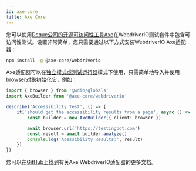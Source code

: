 ```yaml
---
id: axe-core
title: Axe Core
---
```


您可以使用[Deque公司的开源可访问性工具Axe](https://www.deque.com/axe/)在WebdriverIO测试套件中包含可访问性测试。设置非常简单，您只需要通过以下方式安装WebdriverIO Axe适配器：

```bash npm2yarn
npm install -g @axe-core/webdriverio
```

Axe适配器可以在[独立模式或测试运行器](/docs/setuptypes)模式下使用，只需简单地导入并使用[browser对象](/docs/api/browser)初始化它，例如：

```ts
import { browser } from '@wdio/globals'
import AxeBuilder from '@axe-core/webdriverio'

describe('Accessibility Test', () => {
    it('should get the accessibility results from a page', async () => {
        const builder = new AxeBuilder({ client: browser })

        await browser.url('https://testingbot.com')
        const result = await builder.analyze()
        console.log('Acessibility Results:', result)
    })
})
```

您可以在[GitHub](https://github.com/dequelabs/axe-core-npm/tree/develop/packages/webdriverio#usage)上找到有关Axe WebdriverIO适配器的更多文档。